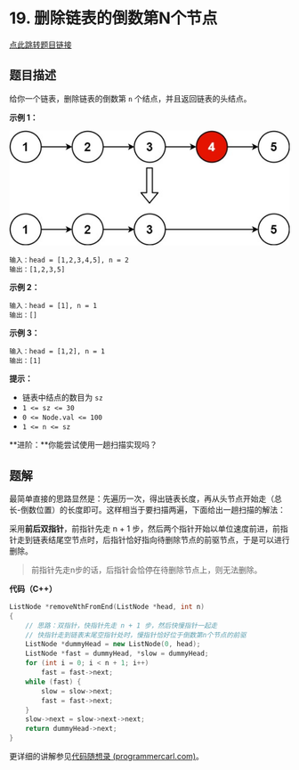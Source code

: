 # 19. 删除链表的倒数第N个节点

[点此跳转题目链接](https://leetcode.cn/problems/remove-nth-node-from-end-of-list/description/)

## 题目描述

给你一个链表，删除链表的倒数第 `n` 个结点，并且返回链表的头结点。

 

**示例 1：**

![img](./remove_ex1.jpg)

```
输入：head = [1,2,3,4,5], n = 2
输出：[1,2,3,5]
```

**示例 2：**

```
输入：head = [1], n = 1
输出：[]
```

**示例 3：**

```
输入：head = [1,2], n = 1
输出：[1]
```

 

**提示：**

- 链表中结点的数目为 `sz`
- `1 <= sz <= 30`
- `0 <= Node.val <= 100`
- `1 <= n <= sz`

 

**进阶：**你能尝试使用一趟扫描实现吗？



## 题解

最简单直接的思路显然是：先遍历一次，得出链表长度，再从头节点开始走（总长-倒数位置）的长度即可。这样相当于要扫描两遍，下面给出一趟扫描的解法：

采用**前后双指针**，前指针先走 n + 1 步，然后两个指针开始以单位速度前进，前指针走到链表结尾空节点时，后指针恰好指向待删除节点的前驱节点，于是可以进行删除。

> 前指针先走n步的话，后指针会恰停在待删除节点上，则无法删除。

**代码（C++）**

```cpp
ListNode *removeNthFromEnd(ListNode *head, int n)
{
    // 思路：双指针，快指针先走 n + 1 步，然后快慢指针一起走
    // 快指针走到链表末尾空指针处时，慢指针恰好位于倒数第n个节点的前驱
    ListNode *dummyHead = new ListNode(0, head);
    ListNode *fast = dummyHead, *slow = dummyHead;
    for (int i = 0; i < n + 1; i++)
        fast = fast->next;
    while (fast) {
        slow = slow->next;
        fast = fast->next;
    }
    slow->next = slow->next->next;
    return dummyHead->next;
}
```

更详细的讲解参见[代码随想录 (programmercarl.com)](https://programmercarl.com/0019.删除链表的倒数第N个节点.html#算法公开课)。

